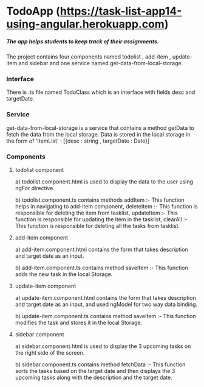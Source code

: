 # TodoApp (https://task-list-app14-using-angular.herokuapp.com)
##### The app helps students to keep track of their assignments.

The project contains four components named todolist , add-item , update-item and sidebar and one service named get-data-from-local-storage.

### Interface
There is .ts file named TodoClass which is an interface with fields desc and targetDate.

### Service
get-data-from-local-storage is a service that contains a method getData to fetch the data from the local storage.
Data is stored in the local storage in the form of 'ItemList' : [{desc : string , targetDate : Date}]

### Components 

1. todolist component

   a) todolist.component.html is used to display the data to the user using ngFor directive.
   
   b) todolist.component.ts contains methods addItem :- This function helps in navigating to add-item component, 
                                             deleteItem :- This function is responsible for deleting the item from tasklist,
                                             updateItem :- This function is responsible for updating the item in the tasklist,
                                             clearAll   :- This function is responsible for deleting all the tasks from tasklist.
                                             
2. add-item component 

    a) add-item.component.html contains the form that takes description and target date as an input.
  
    b) add-item.component.ts contains method saveItem :- This function adds the new task in the local Storage.
  
3. update-item component

    a) update-item.component.html contains the form that takes description and target date as an input, and used ngModel for two way data binding.
  
    b) update-item.component.ts contains method saveItem :- This function modifies the task and stores it in the local Storage.
  
4. sidebar component

    a) sidebar.component.html is used to display the 3 upcoming tasks on the right side of the screen.
  
    b) sidebar.component.ts contains method fetchData :- This function sorts the tasks based on the target date and then displays the 3 upcoming tasks along with 
     the description and the target date. 

                                             

